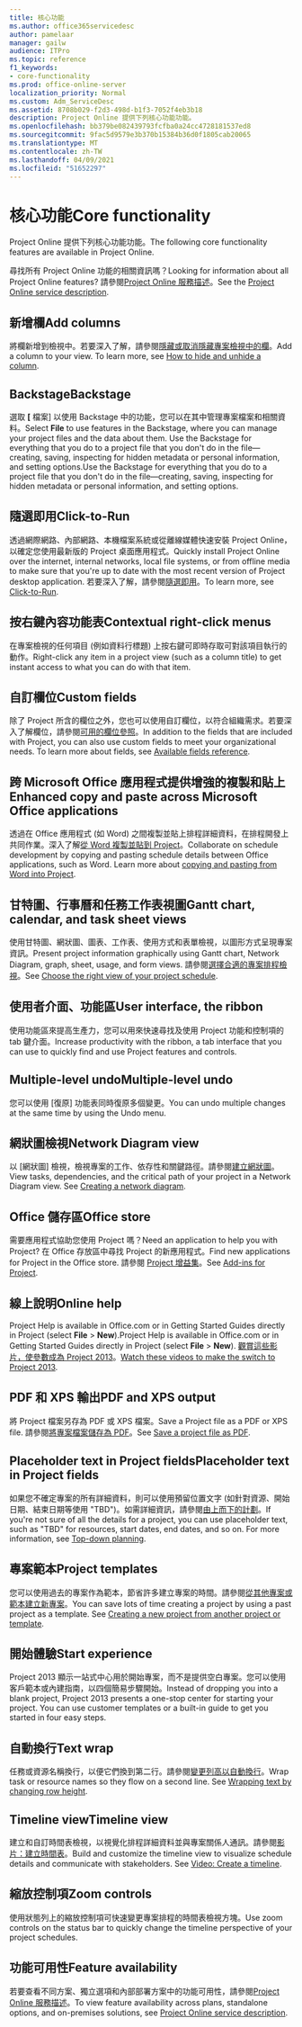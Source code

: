 ```yaml
---
title: 核心功能
ms.author: office365servicedesc
author: pamelaar
manager: gailw
audience: ITPro
ms.topic: reference
f1_keywords:
- core-functionality
ms.prod: office-online-server
localization_priority: Normal
ms.custom: Adm_ServiceDesc
ms.assetid: 8708b029-f2d3-498d-b1f3-7052f4eb3b18
description: Project Online 提供下列核心功能功能。
ms.openlocfilehash: bb379be082439793fcfba0a24cc4728181537ed8
ms.sourcegitcommit: 9fac5d9579e3b370b15384b36d0f1805cab20065
ms.translationtype: MT
ms.contentlocale: zh-TW
ms.lasthandoff: 04/09/2021
ms.locfileid: "51652297"
---
```

# <a name="core-functionality"></a><span data-ttu-id="f3d21-103">核心功能</span><span class="sxs-lookup"><span data-stu-id="f3d21-103">Core functionality</span></span>

<span data-ttu-id="f3d21-104">Project Online 提供下列核心功能功能。</span><span class="sxs-lookup"><span data-stu-id="f3d21-104">The following core functionality features are available in Project Online.</span></span>
  
<span data-ttu-id="f3d21-105">尋找所有 Project Online 功能的相關資訊嗎？</span><span class="sxs-lookup"><span data-stu-id="f3d21-105">Looking for information about all Project Online features?</span></span> <span data-ttu-id="f3d21-106">請參閱[Project Online 服務描述](project-online-service-description.md)。</span><span class="sxs-lookup"><span data-stu-id="f3d21-106">See the [Project Online service description](project-online-service-description.md).</span></span>
  
## <a name="add-columns"></a><span data-ttu-id="f3d21-107">新增欄</span><span class="sxs-lookup"><span data-stu-id="f3d21-107">Add columns</span></span>

<span data-ttu-id="f3d21-p102">將欄新增到檢視中。若要深入了解，請參閱[隱藏或取消隱藏專案檢視中的欄](https://go.microsoft.com/fwlink/p/?LinkId=271343)。</span><span class="sxs-lookup"><span data-stu-id="f3d21-p102">Add a column to your view. To learn more, see [How to hide and unhide a column](https://go.microsoft.com/fwlink/p/?LinkId=271343).</span></span>
  
## <a name="backstage"></a><span data-ttu-id="f3d21-110">Backstage</span><span class="sxs-lookup"><span data-stu-id="f3d21-110">Backstage</span></span>

<span data-ttu-id="f3d21-111">選取 **[** 檔案] 以使用 Backstage 中的功能，您可以在其中管理專案檔案和相關資料。</span><span class="sxs-lookup"><span data-stu-id="f3d21-111">Select **File** to use features in the Backstage, where you can manage your project files and the data about them.</span></span> <span data-ttu-id="f3d21-112">Use the Backstage for everything that you do to a project file that you don't do in the file—creating, saving, inspecting for hidden metadata or personal information, and setting options.</span><span class="sxs-lookup"><span data-stu-id="f3d21-112">Use the Backstage for everything that you do to a project file that you don't do in the file—creating, saving, inspecting for hidden metadata or personal information, and setting options.</span></span> 
  
## <a name="click-to-run"></a><span data-ttu-id="f3d21-113">隨選即用</span><span class="sxs-lookup"><span data-stu-id="f3d21-113">Click-to-Run</span></span>

<span data-ttu-id="f3d21-114">透過網際網路、內部網路、本機檔案系統或從離線媒體快速安裝 Project Online，以確定您使用最新版的 Project 桌面應用程式。</span><span class="sxs-lookup"><span data-stu-id="f3d21-114">Quickly install Project Online over the internet, internal networks, local file systems, or from offline media to make sure that you're up to date with the most recent version of Project desktop application.</span></span> <span data-ttu-id="f3d21-115">若要深入了解，請參閱[隨選即用](/previous-versions/office/office-2013-resource-kit/dd188670(v=office.15))。</span><span class="sxs-lookup"><span data-stu-id="f3d21-115">To learn more, see [Click-to-Run](/previous-versions/office/office-2013-resource-kit/dd188670(v=office.15)).</span></span>
  
## <a name="contextual-right-click-menus"></a><span data-ttu-id="f3d21-116">按右鍵內容功能表</span><span class="sxs-lookup"><span data-stu-id="f3d21-116">Contextual right-click menus</span></span>

<span data-ttu-id="f3d21-117">在專案檢視的任何項目 (例如資料行標題) 上按右鍵可即時存取可對該項目執行的動作。</span><span class="sxs-lookup"><span data-stu-id="f3d21-117">Right-click any item in a project view (such as a column title) to get instant access to what you can do with that item.</span></span>
  
## <a name="custom-fields"></a><span data-ttu-id="f3d21-118">自訂欄位</span><span class="sxs-lookup"><span data-stu-id="f3d21-118">Custom fields</span></span>

<span data-ttu-id="f3d21-p105">除了 Project 所含的欄位之外，您也可以使用自訂欄位，以符合組織需求。若要深入了解欄位，請參閱[可用的欄位參照](https://support.office.com/article/615a4563-1cc3-40f4-b66f-1b17e793a460)。</span><span class="sxs-lookup"><span data-stu-id="f3d21-p105">In addition to the fields that are included with Project, you can also use custom fields to meet your organizational needs. To learn more about fields, see [Available fields reference](https://support.office.com/article/615a4563-1cc3-40f4-b66f-1b17e793a460).</span></span>
  
## <a name="enhanced-copy-and-paste-across-microsoft-office-applications"></a><span data-ttu-id="f3d21-121">跨 Microsoft Office 應用程式提供增強的複製和貼上</span><span class="sxs-lookup"><span data-stu-id="f3d21-121">Enhanced copy and paste across Microsoft Office applications</span></span>

<span data-ttu-id="f3d21-p106">透過在 Office 應用程式 (如 Word) 之間複製並貼上排程詳細資料，在排程開發上共同作業。深入了解[從 Word 複製並貼到 Project](https://go.microsoft.com/fwlink/p/?LinkId=271330)。</span><span class="sxs-lookup"><span data-stu-id="f3d21-p106">Collaborate on schedule development by copying and pasting schedule details between Office applications, such as Word. Learn more about [copying and pasting from Word into Project](https://go.microsoft.com/fwlink/p/?LinkId=271330).</span></span>
  
## <a name="gantt-chart-calendar-and-task-sheet-views"></a><span data-ttu-id="f3d21-124">甘特圖、行事曆和任務工作表視圖</span><span class="sxs-lookup"><span data-stu-id="f3d21-124">Gantt chart, calendar, and task sheet views</span></span>

<span data-ttu-id="f3d21-125">使用甘特圖、網狀圖、圖表、工作表、使用方式和表單檢視，以圖形方式呈現專案資訊。</span><span class="sxs-lookup"><span data-stu-id="f3d21-125">Present project information graphically using Gantt chart, Network Diagram, graph, sheet, usage, and form views.</span></span> <span data-ttu-id="f3d21-126">請參閱[選擇合適的專案排程檢視](https://go.microsoft.com/fwlink/?LinkId=402905)。</span><span class="sxs-lookup"><span data-stu-id="f3d21-126">See [Choose the right view of your project schedule](https://go.microsoft.com/fwlink/?LinkId=402905).</span></span>
  
## <a name="user-interface-the-ribbon"></a><span data-ttu-id="f3d21-127">使用者介面、功能區</span><span class="sxs-lookup"><span data-stu-id="f3d21-127">User interface, the ribbon</span></span>

<span data-ttu-id="f3d21-128">使用功能區來提高生產力，您可以用來快速尋找及使用 Project 功能和控制項的 tab 鍵介面。</span><span class="sxs-lookup"><span data-stu-id="f3d21-128">Increase productivity with the ribbon, a tab interface that you can use to quickly find and use Project features and controls.</span></span>

## <a name="multiple-level-undo"></a><span data-ttu-id="f3d21-129">Multiple-level undo</span><span class="sxs-lookup"><span data-stu-id="f3d21-129">Multiple-level undo</span></span>

<span data-ttu-id="f3d21-130">您可以使用 [復原] 功能表同時復原多個變更。</span><span class="sxs-lookup"><span data-stu-id="f3d21-130">You can undo multiple changes at the same time by using the Undo menu.</span></span>
  
## <a name="network-diagram-view"></a><span data-ttu-id="f3d21-131">網狀圖檢視</span><span class="sxs-lookup"><span data-stu-id="f3d21-131">Network Diagram view</span></span>

<span data-ttu-id="f3d21-p108">以 [網狀圖] 檢視，檢視專案的工作、依存性和關鍵路徑。請參閱[建立網狀圖](https://go.microsoft.com/fwlink/p/?LinkId=271338)。</span><span class="sxs-lookup"><span data-stu-id="f3d21-p108">View tasks, dependencies, and the critical path of your project in a Network Diagram view. See [Creating a network diagram](https://go.microsoft.com/fwlink/p/?LinkId=271338).</span></span>
  
## <a name="office-store"></a><span data-ttu-id="f3d21-134">Office 儲存區</span><span class="sxs-lookup"><span data-stu-id="f3d21-134">Office store</span></span>

<span data-ttu-id="f3d21-135">需要應用程式協助您使用 Project 嗎？</span><span class="sxs-lookup"><span data-stu-id="f3d21-135">Need an application to help you with Project?</span></span> <span data-ttu-id="f3d21-136">在 Office 存放區中尋找 Project 的新應用程式。</span><span class="sxs-lookup"><span data-stu-id="f3d21-136">Find new applications for Project in the Office store.</span></span> <span data-ttu-id="f3d21-137">請參閱 [Project 增益集](https://go.microsoft.com/fwlink/?LinkId=273883)。</span><span class="sxs-lookup"><span data-stu-id="f3d21-137">See [Add-ins for Project](https://go.microsoft.com/fwlink/?LinkId=273883).</span></span>
  
## <a name="online-help"></a><span data-ttu-id="f3d21-138">線上說明</span><span class="sxs-lookup"><span data-stu-id="f3d21-138">Online help</span></span>

<span data-ttu-id="f3d21-139">Project Help is available in Office.com or in Getting Started Guides directly in Project (select **File** \> **New**).</span><span class="sxs-lookup"><span data-stu-id="f3d21-139">Project Help is available in Office.com or in Getting Started Guides directly in Project (select **File** \> **New**).</span></span> <span data-ttu-id="f3d21-140">[觀賞這些影片，使參數成為 Project 2013](https://go.microsoft.com/fwlink/p/?LinkId=271325)。</span><span class="sxs-lookup"><span data-stu-id="f3d21-140">[Watch these videos to make the switch to Project 2013](https://go.microsoft.com/fwlink/p/?LinkId=271325).</span></span>
  
## <a name="pdf-and-xps-output"></a><span data-ttu-id="f3d21-141">PDF 和 XPS 輸出</span><span class="sxs-lookup"><span data-stu-id="f3d21-141">PDF and XPS output</span></span>

<span data-ttu-id="f3d21-142">將 Project 檔案另存為 PDF 或 XPS 檔案。</span><span class="sxs-lookup"><span data-stu-id="f3d21-142">Save a Project file as a PDF or XPS file.</span></span> <span data-ttu-id="f3d21-143">請參閱[將專案檔案儲存為 PDF](https://go.microsoft.com/fwlink/p/?LinkId=271350)。</span><span class="sxs-lookup"><span data-stu-id="f3d21-143">See [Save a project file as PDF](https://go.microsoft.com/fwlink/p/?LinkId=271350).</span></span>
  
## <a name="placeholder-text-in-project-fields"></a><span data-ttu-id="f3d21-144">Placeholder text in Project fields</span><span class="sxs-lookup"><span data-stu-id="f3d21-144">Placeholder text in Project fields</span></span>

<span data-ttu-id="f3d21-p112">如果您不確定專案的所有詳細資料，則可以使用預留位置文字 (如針對資源、開始日期、結束日期等使用 "TBD")。如需詳細資訊，請參閱[由上而下的計劃](https://go.microsoft.com/fwlink/p/?LinkId=271333)。</span><span class="sxs-lookup"><span data-stu-id="f3d21-p112">If you're not sure of all the details for a project, you can use placeholder text, such as "TBD" for resources, start dates, end dates, and so on. For more information, see [Top-down planning](https://go.microsoft.com/fwlink/p/?LinkId=271333).</span></span>
  
## <a name="project-templates"></a><span data-ttu-id="f3d21-147">專案範本</span><span class="sxs-lookup"><span data-stu-id="f3d21-147">Project templates</span></span>

<span data-ttu-id="f3d21-p113">您可以使用過去的專案作為範本，節省許多建立專案的時間。請參閱[從其他專案或範本建立新專案](https://go.microsoft.com/fwlink/p/?LinkId=271328)。</span><span class="sxs-lookup"><span data-stu-id="f3d21-p113">You can save lots of time creating a project by using a past project as a template. See [Creating a new project from another project or template](https://go.microsoft.com/fwlink/p/?LinkId=271328).</span></span>
  
## <a name="start-experience"></a><span data-ttu-id="f3d21-150">開始體驗</span><span class="sxs-lookup"><span data-stu-id="f3d21-150">Start experience</span></span>

<span data-ttu-id="f3d21-p114">Project 2013 顯示一站式中心用於開始專案，而不是提供空白專案。您可以使用客戶範本或內建指南，以四個簡易步驟開始。</span><span class="sxs-lookup"><span data-stu-id="f3d21-p114">Instead of dropping you into a blank project, Project 2013 presents a one-stop center for starting your project. You can use customer templates or a built-in guide to get you started in four easy steps.</span></span>
  
## <a name="text-wrap"></a><span data-ttu-id="f3d21-153">自動換行</span><span class="sxs-lookup"><span data-stu-id="f3d21-153">Text wrap</span></span>

<span data-ttu-id="f3d21-p115">任務或資源名稱換行，以便它們換到第二行。請參閱[變更列高以自動換行](https://go.microsoft.com/fwlink/p/?LinkId=271344)。</span><span class="sxs-lookup"><span data-stu-id="f3d21-p115">Wrap task or resource names so they flow on a second line. See [Wrapping text by changing row height](https://go.microsoft.com/fwlink/p/?LinkId=271344).</span></span>
  
## <a name="timeline-view"></a><span data-ttu-id="f3d21-156">Timeline view</span><span class="sxs-lookup"><span data-stu-id="f3d21-156">Timeline view</span></span>

<span data-ttu-id="f3d21-p116">建立和自訂時間表檢視，以視覺化排程詳細資料並與專案關係人通訊。請參閱[影片：建立時間表](https://go.microsoft.com/fwlink/?LinkId=402912)。</span><span class="sxs-lookup"><span data-stu-id="f3d21-p116">Build and customize the timeline view to visualize schedule details and communicate with stakeholders. See [Video: Create a timeline](https://go.microsoft.com/fwlink/?LinkId=402912).</span></span>
  
## <a name="zoom-controls"></a><span data-ttu-id="f3d21-159">縮放控制項</span><span class="sxs-lookup"><span data-stu-id="f3d21-159">Zoom controls</span></span>

<span data-ttu-id="f3d21-160">使用狀態列上的縮放控制項可快速變更專案排程的時間表檢視方塊。</span><span class="sxs-lookup"><span data-stu-id="f3d21-160">Use zoom controls on the status bar to quickly change the timeline perspective of your project schedules.</span></span> 
  
## <a name="feature-availability"></a><span data-ttu-id="f3d21-161">功能可用性</span><span class="sxs-lookup"><span data-stu-id="f3d21-161">Feature availability</span></span>

<span data-ttu-id="f3d21-162">若要查看不同方案、獨立選項和內部部署方案中的功能可用性，請參閱[Project Online 服務描述](project-online-service-description.md)。</span><span class="sxs-lookup"><span data-stu-id="f3d21-162">To view feature availability across plans, standalone options, and on-premises solutions, see [Project Online service description](project-online-service-description.md).</span></span>